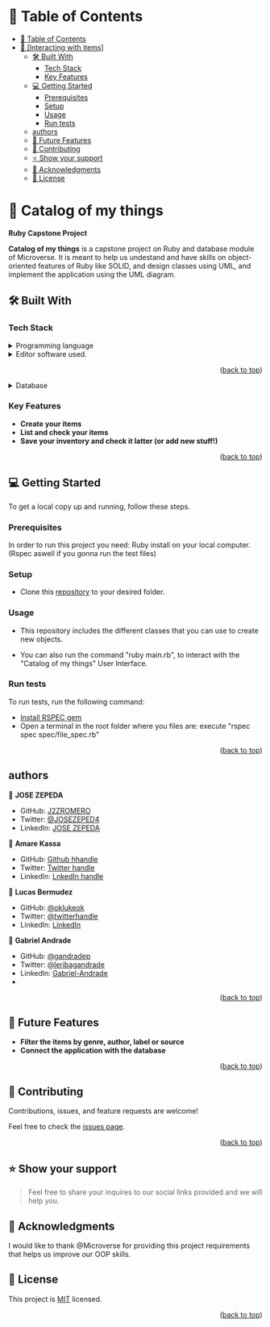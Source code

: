<a name="readme-top"></a>
# 📗 Table of Contents

- [📗 Table of Contents](#-table-of-contents)
- [📖 \[Interacting with items\] ](#-interacting-with-items-)
  - [🛠 Built With ](#-built-with-)
    - [Tech Stack ](#tech-stack-)
    - [Key Features ](#key-features-)
  - [💻 Getting Started ](#-getting-started-)
    - [Prerequisites](#prerequisites)
    - [Setup](#setup)
    - [Usage](#usage)
    - [Run tests](#run-tests)
  - [authors](#authors)
  - [🔭 Future Features ](#-future-features-)
  - [🤝 Contributing ](#-contributing-)
  - [⭐️ Show your support ](#️-show-your-support-)
  - [🙏 Acknowledgments ](#-acknowledgments-)
  - [📝 License ](#-license-)

<!-- PROJECT DESCRIPTION -->

# 📖 Catalog of my things <a name="about-project"></a>

**Ruby Capstone Project**

**Catalog of my things** is a capstone project on Ruby and database module of Microverse. It is meant to help us undestand and have skills on object-oriented features of Ruby like SOLID, and design classes using UML, and implement the application using the UML diagram.

## 🛠 Built With <a name="built-with"></a>

### Tech Stack <a name="tech-stack"></a>

<details>
  <summary>Programming language</summary>
  <ul>
    <li><a href="https://www.ruby-lang.org/en/">Ruby</a></li>
  </ul>
</details>
<details>
<summary>Editor software used.</summary>
  <ul>
    <li><a href="https://code.visualstudio.com/">Viual Studio Code</a></li>
  </ul>
</details>
<p align="right">(<a href="#readme-top">back to top</a>)</p>

<details>
<summary>Database</summary>
  <ul>
    <li><a href="https://www.postgresql.org/">PostgreSQL</a></li>
  </ul>
</details>

<!-- Features -->

### Key Features <a name="key-features"></a>

- **Create your items**
- **List and check your items**
- **Save your inventory and check it latter (or add new stuff!)**

<p align="right">(<a href="#readme-top">back to top</a>)</p>

## 💻 Getting Started <a name="getting-started"></a>

To get a local copy up and running, follow these steps.

### Prerequisites

In order to run this project you need: Ruby install on your local computer. (Rspec aswell if you gonna run the test files)

### Setup

- Clone this [repository](git@github.com:J2ZROMERO/Ruby-group-capstone.git
) to your desired folder.
### Usage

- This repository includes the different classes that you can use to create new objects.

- You can also run the command "ruby main.rb", to interact with the "Catalog of my things" User Interface.


### Run tests

To run tests, run the following command:
- [Install RSPEC gem](https://rspec.info/)
- Open a terminal in the root folder where you files are:
  execute "rspec spec spec/file_spec.rb"

<p align="right">(<a href="#readme-top">back to top</a>)</p>

<!-- AUTHORS -->

## authors

👤 **JOSE ZEPEDA**

- GitHub: [J2ZROMERO](https://github.com/J2ZROMERO)
- Twitter: [@JOSEZEPED4](https://twitter.com/JOSEZEPED4)
- LinkedIn: [JOSE ZEPEDA](https://www.linkedin.com/in/jose-zepeda-733ab91ab/)

👤 **Amare Kassa**

- GitHub: [Github hhandle](https://github.com/amare1990)
- Twitter: [Twitter handle](https://twitter.com/@amaremek)
- LinkedIn: [LnkedIn handle](https://www.linkedin.com/in/amaremek)

👤 **Lucas Bermudez**

- GitHub: [@oklukeok](https://github.com/oklukeok)
- Twitter: [@twitterhandle](https://twitter.com/twitterhandle)
- LinkedIn: [LinkedIn](https://linkedin.com/in/linkedinhandle)

👤 **Gabriel Andrade**

- GitHub: [@gandradep](https://github.com/gandradep)
- Twitter: [@leribagandrade](https://twitter.com/leribagandrade)
- LinkedIn: [Gabriel-Andrade](https://www.linkedin.com/in/gabriel-andrade-silla-turca/)
-
<p align="right">(<a href="#readme-top">back to top</a>)</p>

<!-- FUTURE FEATURES -->

## 🔭 Future Features <a name="future-features"></a>

- **Filter the items by genre, author, label or source**
- **Connect the application with the database**

<p align="right">(<a href="#readme-top">back to top</a>)</p>

<!-- CONTRIBUTING -->

## 🤝 Contributing <a name="contributing"></a>

Contributions, issues, and feature requests are welcome!

Feel free to check the [issues page](../../issues/).

<p align="right">(<a href="#readme-top">back to top</a>)</p>

<!-- SUPPORT -->

## ⭐️ Show your support <a name="support"></a>

> Feel free to share your inquires to our social links provided and we will help you.

## 🙏 Acknowledgments <a name="acknowledgements"></a>

I would like to thank  @Microverse for providing this project requirements that helps us improve  our OOP skills.


## 📝 License <a name="license"></a>

This project is [MIT](https://github.com/J2ZROMERO/Ruby-group-capstone./.LICENSE) licensed.

<p align="right">(<a href="#readme-top">back to top</a>)</p>
